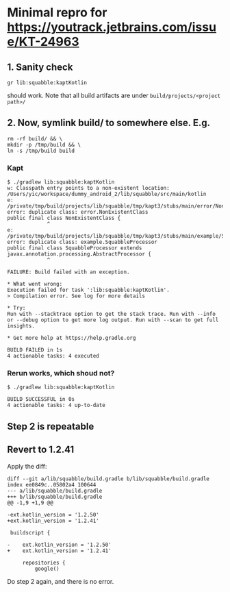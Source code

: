 # Minimal repro for https://youtrack.jetbrains.com/issue/KT-24963

## 1. Sanity check
```
gr lib:squabble:kaptKotlin
```
should work. Note that all build artifacts are under `build/projects/<project path>/`

## 2. Now, symlink build/ to somewhere else. E.g.
```
rm -rf build/ && \
mkdir -p /tmp/build && \
ln -s /tmp/build build
```

### Kapt
```
$ ./gradlew lib:squabble:kaptKotlin
w: Classpath entry points to a non-existent location: /Users/yic/workspace/dummy_android_2/lib/squabble/src/main/kotlin
e: /private/tmp/build/projects/lib/squabble/tmp/kapt3/stubs/main/error/NonExistentClass.java:3: error: duplicate class: error.NonExistentClass
public final class NonExistentClass {
             ^
e: /private/tmp/build/projects/lib/squabble/tmp/kapt3/stubs/main/example/SquabbleProcessor.java:8: error: duplicate class: example.SquabbleProcessor
public final class SquabbleProcessor extends javax.annotation.processing.AbstractProcessor {
             ^

FAILURE: Build failed with an exception.

* What went wrong:
Execution failed for task ':lib:squabble:kaptKotlin'.
> Compilation error. See log for more details

* Try:
Run with --stacktrace option to get the stack trace. Run with --info or --debug option to get more log output. Run with --scan to get full insights.

* Get more help at https://help.gradle.org

BUILD FAILED in 1s
4 actionable tasks: 4 executed
```

### Rerun works, which shoud not?
```
$ ./gradlew lib:squabble:kaptKotlin

BUILD SUCCESSFUL in 0s
4 actionable tasks: 4 up-to-date
```

## Step 2 is repeatable

## Revert to 1.2.41
Apply the diff:
```
diff --git a/lib/squabble/build.gradle b/lib/squabble/build.gradle
index ee0849c..05802a4 100644
--- a/lib/squabble/build.gradle
+++ b/lib/squabble/build.gradle
@@ -1,9 +1,9 @@

-ext.kotlin_version = '1.2.50'
+ext.kotlin_version = '1.2.41'

 buildscript {

-    ext.kotlin_version = '1.2.50'
+    ext.kotlin_version = '1.2.41'

     repositories {
         google()
```
Do step 2 again, and there is no error.